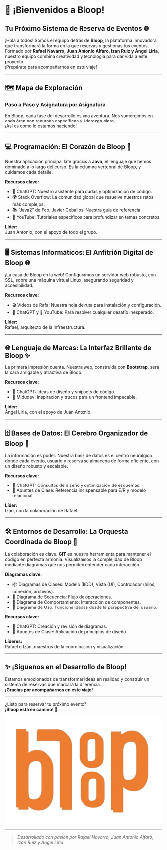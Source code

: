 # 🚀 ¡Bienvenidos a Bloop!  
## Tu Próximo Sistema de Reserva de Eventos 🌐

¡Hola a todos! Somos el equipo detrás de **Bloop**, la plataforma innovadora que transformará la forma en la que reservas y gestionas tus eventos.  
Formado por **Rafael Navarro, Juan Antonio Alfaro, Izan Ruiz y Ángel Liria**, nuestro equipo combina creatividad y tecnología para dar vida a este proyecto.  
¡Prepárate para acompañarnos en este viaje!

---

## 🗺️ Mapa de Exploración  
### Paso a Paso y Asignatura por Asignatura

En Bloop, cada fase del desarrollo es una aventura. Nos sumergimos en cada área con recursos específicos y liderazgo claro.  
¡Así es como lo estamos haciendo!

---

## 💻 Programación: El Corazón de Bloop 💖

Nuestra aplicación principal late gracias a **Java**, el lenguaje que hemos dominado a lo largo del curso. Es la columna vertebral de Bloop, y cuidamos cada detalle.

**Recursos clave:**
- 🤖 ChatGPT: Nuestro asistente para dudas y optimización de código.
- 🌍 Stack Overflow: La comunidad global que resuelve nuestros retos más complejos.
- 📚 “Java2” de Fco. Javier Ceballos: Nuestra guía de referencia.
- 🎥 YouTube: Tutoriales específicos para profundizar en temas concretos.

**Líder:**  
Juan Antonio, con el apoyo de todo el grupo.

---

## 🖥️ Sistemas Informáticos: El Anfitrión Digital de Bloop 🌐

¡La casa de Bloop en la web! Configuramos un servidor web robusto, con SSL, sobre una máquina virtual Linux, asegurando seguridad y accesibilidad.

**Recursos clave:**
- 🎬 Videos de Rafa: Nuestra hoja de ruta para instalación y configuración.
- 🤖 ChatGPT y 🎥 YouTube: Para resolver cualquier desafío inesperado.

**Líder:**  
Rafael, arquitecto de la infraestructura.

---

## 🌐 Lenguaje de Marcas: La Interfaz Brillante de Bloop ✨

La primera impresión cuenta. Nuestra web, construida con **Bootstrap**, será la cara amigable y atractiva de Bloop.

**Recursos clave:**
- 🤖 ChatGPT: Ideas de diseño y snippets de código.
- 🎥 Midudev: Inspiración y trucos para un frontend impecable.

**Líder:**  
Ángel Liria, con el apoyo de Juan Antonio.

---

## 🗄️ Bases de Datos: El Cerebro Organizador de Bloop 🧠

La información es poder. Nuestra base de datos es el centro neurálgico donde cada evento, usuario y reserva se almacena de forma eficiente, con un diseño robusto y escalable.

**Recursos clave:**
- 🤖 ChatGPT: Consultas de diseño y optimización de esquemas.
- 📓 Apuntes de Clase: Referencia indispensable para E/R y modelo relacional.

**Líder:**  
Izan, con la colaboración de Rafael.

---

## 🛠️ Entornos de Desarrollo: La Orquesta Coordinada de Bloop 🤝

La colaboración es clave. **GIT** es nuestra herramienta para mantener el código en perfecta armonía. Visualizamos la complejidad de Bloop mediante diagramas que nos permiten entender cada interacción.

**Diagramas clave:**
- 📦 Diagramas de Clases: Modelo (BDD), Vista (UI), Controlador (hilos, conexión, archivos).
- 🔄 Diagrama de Secuencia: Flujo de operaciones.
- 🧩 Diagrama de Comportamiento: Interacción de componentes.
- 👤 Diagrama de Uso: Funcionalidades desde la perspectiva del usuario.

**Recursos clave:**
- 🤖 ChatGPT: Creación y revisión de diagramas.
- 📓 Apuntes de Clase: Aplicación de principios de diseño.

**Líderes:**  
Rafael e Izan, maestros de la coordinación y visualización.

---

## ✨ ¡Síguenos en el Desarrollo de Bloop!

Estamos emocionados de transformar ideas en realidad y construir un sistema de reservas que marcará la diferencia.  
**¡Gracias por acompañarnos en este viaje!**

---

¿Listo para reservar tu próximo evento?  
**¡Bloop está en camino!** 🚀

![Logo de Bloop](./Pagina-Web/Logo-bloop.png)

---

> _Desarrollado con pasión por Rafael Navarro, Juan Antonio Alfaro, Izan Ruiz y Ángel Liria._


